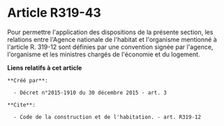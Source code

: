 # Article R319-43

Pour permettre l'application des dispositions de la présente section, les relations entre l'Agence nationale de l'habitat et
l'organisme mentionné à l'article R. 319-12 sont définies par une convention signée par l'agence, l'organisme et les
ministres chargés de l'économie et du logement.

**Liens relatifs à cet article**

	**Créé par**:

	  - Décret n°2015-1910 du 30 décembre 2015 - art. 3

	**Cite**:

	  - Code de la construction et de l'habitation. - art. R319-12
